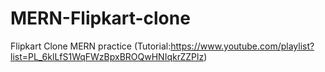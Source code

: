 # MERN-Flipkart-clone
Flipkart Clone MERN practice 
(Tutorial:https://www.youtube.com/playlist?list=PL_6klLfS1WqFWzBpxBROQwHNIqkrZZPlz)

